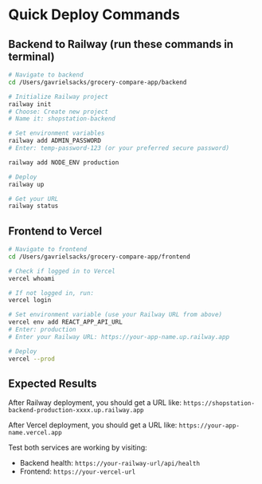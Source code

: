 # Quick Deploy Commands

## Backend to Railway (run these commands in terminal)

```bash
# Navigate to backend
cd /Users/gavrielsacks/grocery-compare-app/backend

# Initialize Railway project
railway init
# Choose: Create new project
# Name it: shopstation-backend

# Set environment variables
railway add ADMIN_PASSWORD
# Enter: temp-password-123 (or your preferred secure password)

railway add NODE_ENV production

# Deploy
railway up

# Get your URL
railway status
```

## Frontend to Vercel

```bash
# Navigate to frontend
cd /Users/gavrielsacks/grocery-compare-app/frontend

# Check if logged in to Vercel
vercel whoami

# If not logged in, run:
vercel login

# Set environment variable (use your Railway URL from above)
vercel env add REACT_APP_API_URL
# Enter: production
# Enter your Railway URL: https://your-app-name.up.railway.app

# Deploy
vercel --prod
```

## Expected Results

After Railway deployment, you should get a URL like:
`https://shopstation-backend-production-xxxx.up.railway.app`

After Vercel deployment, you should get a URL like:
`https://your-app-name.vercel.app`

Test both services are working by visiting:
- Backend health: `https://your-railway-url/api/health`
- Frontend: `https://your-vercel-url`